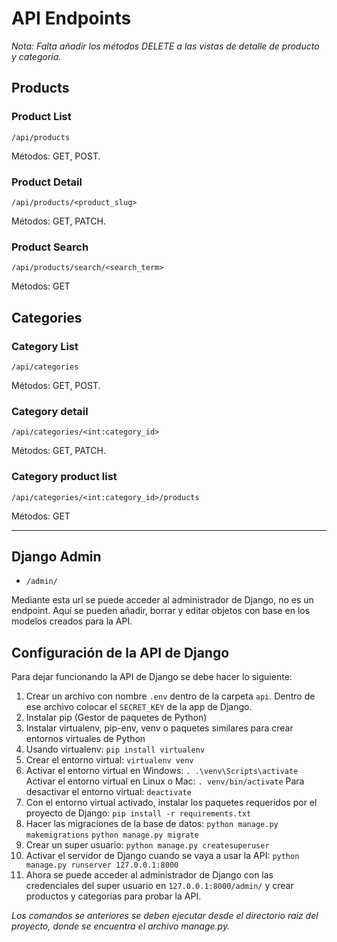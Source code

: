 # API Endpoints

*Nota: Falta añadir los métodos DELETE a las vistas de detalle de producto y categoría.*

## Products

### Product List

`/api/products`

Métodos: GET, POST.
  
### Product Detail

`/api/products/<product_slug>`

Métodos: GET, PATCH.
  
### Product Search

`/api/products/search/<search_term>`

Métodos: GET

## Categories

### Category List

`/api/categories`

Métodos: GET, POST.

### Category detail

`/api/categories/<int:category_id>`

Métodos: GET, PATCH.

### Category product list

`/api/categories/<int:category_id>/products`

Métodos: GET
  
------------------

## Django Admin

- `/admin/`

Mediante esta url se puede acceder al administrador de Django, no es un endpoint. Aquí se pueden añadir, borrar y editar objetos con base en los modelos creados para la API.

## Configuración de la API de Django

Para dejar funcionando la API de Django se debe hacer lo siguiente:

1. Crear un archivo con nombre `.env` dentro de la carpeta `api`. Dentro de ese archivo colocar el `SECRET_KEY` de la app de Django.
2. Instalar pip (Gestor de paquetes de Python)
3. Instalar virtualenv, pip-env, venv o paquetes similares para crear entornos virtuales de Python
4. Usando virtualenv:
   `pip install virtualenv`
5. Crear el entorno virtual:
   `virtualenv venv`
6. Activar el entorno virtual en Windows:
    `. .\venv\Scripts\activate`
    Activar el entorno virtual en Linux o Mac:
    `. venv/bin/activate`
    Para desactivar el entorno virtual:
    `deactivate`
7. Con el entorno virtual activado, instalar los paquetes requeridos por el proyecto de Django:
   `pip install -r requirements.txt`
8. Hacer las migraciones de la base de datos:
   `python manage.py makemigrations`
   `python manage.py migrate`
9. Crear un super usuario:
   `python manage.py createsuperuser`
10. Activar el servidor de Django cuando se vaya a usar la API:
    `python manage.py runserver 127.0.0.1:8000`
11. Ahora se puede acceder al administrador de Django con las credenciales del super usuario en `127.0.0.1:8000/admin/` y crear productos y categorías para probar la API.

*Los comandos se anteriores se deben ejecutar desde el directorio raíz del proyecto, donde se encuentra el archivo manage.py.*

